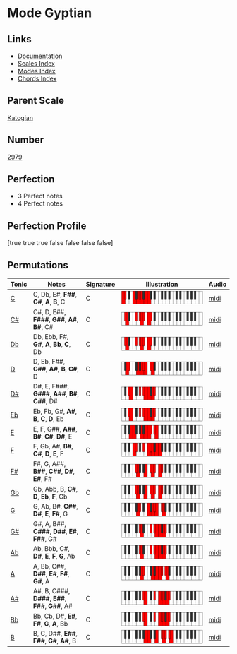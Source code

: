 # Mode Gyptian

## Links

- [Documentation](index.md)
- [Scales Index](Scales.md)
- [Modes Index](Modes.md)
- [Chords Index](Chords.md)

## Parent Scale

[Katogian](ScaleKatogian.md)

## Number

[2979](https://ianring.com/musictheory/scales/2979)

## Perfection

- 3 Perfect notes
- 4 Perfect notes

## Perfection Profile

[true true true false false false false]

## Permutations

| Tonic | Notes | Signature | Illustration | Audio |
|-------|-------|-----------|--------------|-------|
| [C](ModeCNaturalGyptian.md) | C, Db, E#, **F##**, **G#**, **A**, **B**, C | C | ![CNaturalGyptian](ModeCNaturalGyptian.png) | [midi](https://github.com/edipermadi/music/blob/main/docs/ModeCNaturalGyptian.mid?raw=true) |
| [C#](ModeCSharpGyptian.md) | C#, D, E##, **F###**, **G##**, **A#**, **B#**, C# | C | ![CSharpGyptian](ModeCSharpGyptian.png) | [midi](https://github.com/edipermadi/music/blob/main/docs/ModeCSharpGyptian.mid?raw=true) |
| [Db](ModeDFlatGyptian.md) | Db, Ebb, F#, **G#**, **A**, **Bb**, **C**, Db | C | ![DFlatGyptian](ModeDFlatGyptian.png) | [midi](https://github.com/edipermadi/music/blob/main/docs/ModeDFlatGyptian.mid?raw=true) |
| [D](ModeDNaturalGyptian.md) | D, Eb, F##, **G##**, **A#**, **B**, **C#**, D | C | ![DNaturalGyptian](ModeDNaturalGyptian.png) | [midi](https://github.com/edipermadi/music/blob/main/docs/ModeDNaturalGyptian.mid?raw=true) |
| [D#](ModeDSharpGyptian.md) | D#, E, F###, **G###**, **A##**, **B#**, **C##**, D# | C | ![DSharpGyptian](ModeDSharpGyptian.png) | [midi](https://github.com/edipermadi/music/blob/main/docs/ModeDSharpGyptian.mid?raw=true) |
| [Eb](ModeEFlatGyptian.md) | Eb, Fb, G#, **A#**, **B**, **C**, **D**, Eb | C | ![EFlatGyptian](ModeEFlatGyptian.png) | [midi](https://github.com/edipermadi/music/blob/main/docs/ModeEFlatGyptian.mid?raw=true) |
| [E](ModeENaturalGyptian.md) | E, F, G##, **A##**, **B#**, **C#**, **D#**, E | C | ![ENaturalGyptian](ModeENaturalGyptian.png) | [midi](https://github.com/edipermadi/music/blob/main/docs/ModeENaturalGyptian.mid?raw=true) |
| [F](ModeFNaturalGyptian.md) | F, Gb, A#, **B#**, **C#**, **D**, **E**, F | C | ![FNaturalGyptian](ModeFNaturalGyptian.png) | [midi](https://github.com/edipermadi/music/blob/main/docs/ModeFNaturalGyptian.mid?raw=true) |
| [F#](ModeFSharpGyptian.md) | F#, G, A##, **B##**, **C##**, **D#**, **E#**, F# | C | ![FSharpGyptian](ModeFSharpGyptian.png) | [midi](https://github.com/edipermadi/music/blob/main/docs/ModeFSharpGyptian.mid?raw=true) |
| [Gb](ModeGFlatGyptian.md) | Gb, Abb, B, **C#**, **D**, **Eb**, **F**, Gb | C | ![GFlatGyptian](ModeGFlatGyptian.png) | [midi](https://github.com/edipermadi/music/blob/main/docs/ModeGFlatGyptian.mid?raw=true) |
| [G](ModeGNaturalGyptian.md) | G, Ab, B#, **C##**, **D#**, **E**, **F#**, G | C | ![GNaturalGyptian](ModeGNaturalGyptian.png) | [midi](https://github.com/edipermadi/music/blob/main/docs/ModeGNaturalGyptian.mid?raw=true) |
| [G#](ModeGSharpGyptian.md) | G#, A, B##, **C###**, **D##**, **E#**, **F##**, G# | C | ![GSharpGyptian](ModeGSharpGyptian.png) | [midi](https://github.com/edipermadi/music/blob/main/docs/ModeGSharpGyptian.mid?raw=true) |
| [Ab](ModeAFlatGyptian.md) | Ab, Bbb, C#, **D#**, **E**, **F**, **G**, Ab | C | ![AFlatGyptian](ModeAFlatGyptian.png) | [midi](https://github.com/edipermadi/music/blob/main/docs/ModeAFlatGyptian.mid?raw=true) |
| [A](ModeANaturalGyptian.md) | A, Bb, C##, **D##**, **E#**, **F#**, **G#**, A | C | ![ANaturalGyptian](ModeANaturalGyptian.png) | [midi](https://github.com/edipermadi/music/blob/main/docs/ModeANaturalGyptian.mid?raw=true) |
| [A#](ModeASharpGyptian.md) | A#, B, C###, **D###**, **E##**, **F##**, **G##**, A# | C | ![ASharpGyptian](ModeASharpGyptian.png) | [midi](https://github.com/edipermadi/music/blob/main/docs/ModeASharpGyptian.mid?raw=true) |
| [Bb](ModeBFlatGyptian.md) | Bb, Cb, D#, **E#**, **F#**, **G**, **A**, Bb | C | ![BFlatGyptian](ModeBFlatGyptian.png) | [midi](https://github.com/edipermadi/music/blob/main/docs/ModeBFlatGyptian.mid?raw=true) |
| [B](ModeBNaturalGyptian.md) | B, C, D##, **E##**, **F##**, **G#**, **A#**, B | C | ![BNaturalGyptian](ModeBNaturalGyptian.png) | [midi](https://github.com/edipermadi/music/blob/main/docs/ModeBNaturalGyptian.mid?raw=true) |

